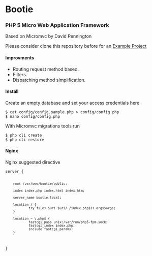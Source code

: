 <h1><i class='ion-ios-gear'></i> Bootie</h1>
<h3>PHP 5 Micro Web Application Framework</h3>
<p>Based on Micromvc by David Pennington</p>

<p>Please consider clone this repository before for an <a href="https://github.com/martinfree/BootieProject">Example Project</a></p>

<h4>Improvments</h4>
<ul>
<li>Routing request method based.</li>
<li>Filters.</li>
<li>Dispatching method simplification.</li>
</ul>

<h4>Install</h4>
<p> Create an empty database and set your access credentials here</p>
<pre><code data-language="shell">$ cat config/config.sample.php > config/config.php
$ nano config/config.php
</code></pre>


<p>With Micromvc migrations tools run</p>
<pre><code data-language="shell">$ php cli create
$ php cli restore
</code></pre>

<h4>Nginx</h4>
<p>Nginx suggested directive</p>
<pre data-language="shell"><code>server {

        root /var/www/bootie/public;

        index index.php index.html index.htm;

        server_name bootie.local;

        location / {
                try_files $uri $uri/ /index.php$is_args$args;
        }

        location ~ \.php$ {
                fastcgi_pass unix:/var/run/php5-fpm.sock;
                fastcgi_index index.php;
                include fastcgi_params;
        }
}

</code></pre>